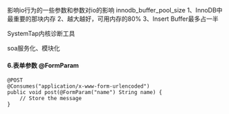 影响io行为的一些参数和参数对io的影响
innodb_buffer_pool_size
1、InnoDB中最重要的那块内存
2、越大越好，可用内存的80%
3、Insert Buffer最多占一半


SystemTap内核诊断工具

soa服务化、模块化

#### 6.表单参数 @FormParam
	@POST
	@Consumes("application/x-www-form-urlencoded")
	public void post(@FormParam("name") String name) {
    	// Store the message
	}
